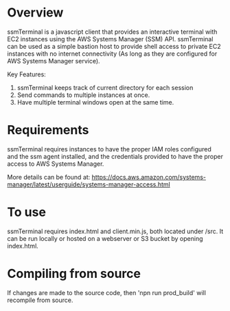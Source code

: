 # Overview
ssmTerminal is a javascript client that provides an interactive terminal with EC2 instances using the AWS Systems Manager (SSM) API. ssmTerminal can be used as a simple bastion host to provide shell access to private EC2 instances with no internet connectivity (As long as they are configured for AWS Systems Manager service). 

Key Features:
 1. ssmTerminal keeps track of current directory for each session
 2. Send commands to multiple instances at once. 
 3. Have multiple terminal windows open at the same time. 

# Requirements

ssmTerminal requires instances to have the proper IAM roles configured and the ssm agent installed, and the credentials provided to have the proper access to AWS Systems Manager.

More details can be found at: 
https://docs.aws.amazon.com/systems-manager/latest/userguide/systems-manager-access.html

# To use
ssmTerminal requires index.html and client.min.js, both located under /src. It can be run locally or hosted on a webserver or S3 bucket by opening index.html.

# Compiling from source
If changes are made to the source code, then 'npn run prod_build' will recompile from source. 
